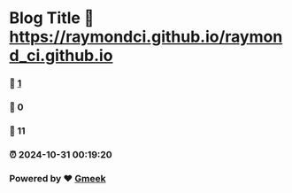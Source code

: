 # Blog Title :link: https://raymondci.github.io/raymond_ci.github.io 
### :page_facing_up: [1](https://raymondci.github.io/raymond_ci.github.io/tag.html) 
### :speech_balloon: 0 
### :hibiscus: 11 
### :alarm_clock: 2024-10-31 00:19:20 
### Powered by :heart: [Gmeek](https://github.com/Meekdai/Gmeek)
